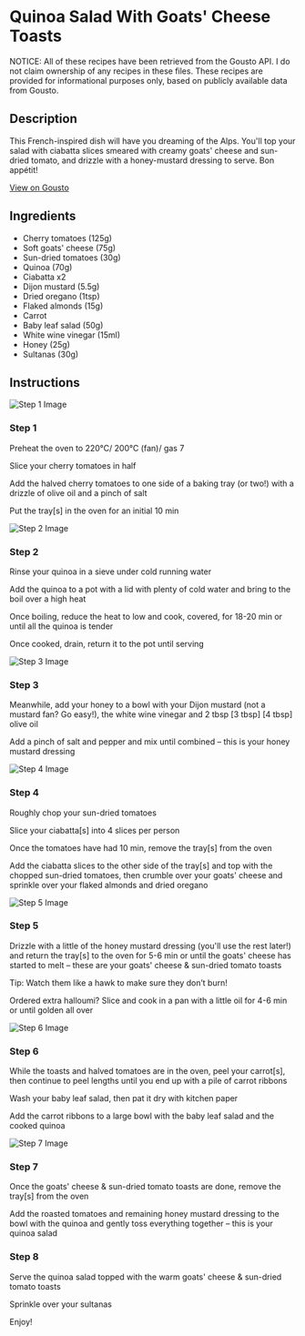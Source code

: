 # Quinoa Salad With Goats' Cheese Toasts

NOTICE: All of these recipes have been retrieved from the Gousto API. I do not claim ownership of any recipes in these files. These recipes are provided for informational purposes only, based on publicly available data from Gousto.

## Description

This French-inspired dish will have you dreaming of the Alps. You'll top your salad with ciabatta slices smeared with creamy goats' cheese and sun-dried tomato, and drizzle with a honey-mustard dressing to serve. Bon appétit!

[View on Gousto](https://www.gousto.co.uk/recipes/cookbook/warm-goats-cheese-sun-dried-tomato-salad)

## Ingredients

- Cherry tomatoes (125g)
- Soft goats' cheese (75g)
- Sun-dried tomatoes (30g)
- Quinoa (70g)
- Ciabatta x2
- Dijon mustard (5.5g)
- Dried oregano (1tsp)
- Flaked almonds (15g)
- Carrot
- Baby leaf salad (50g)
- White wine vinegar (15ml)
- Honey (25g)
- Sultanas (30g)

## Instructions

![Step 1 Image](https://production-media.gousto.co.uk/cms/recipe-step-image/step-1-1609258621320-x200.jpg)

### Step 1

Preheat the oven to 220°C/ 200°C (fan)/ gas 7

Slice your cherry tomatoes in half

Add the halved cherry tomatoes to one side of a baking tray (or two!) with a drizzle of olive oil and a pinch of salt

Put the tray[s] in the oven for an initial 10 min

![Step 2 Image](https://production-media.gousto.co.uk/cms/recipe-step-image/Cracked-freekeh-1641370156450-x200.jpg)

### Step 2

Rinse your quinoa in a sieve under cold running water

Add the quinoa to a pot with a lid with plenty of cold water and bring to the boil over a high heat

Once boiling, reduce the heat to low and cook, covered, for 18-20 min or until all the quinoa is tender

Once cooked, drain, return it to the pot until serving

![Step 3 Image](https://production-media.gousto.co.uk/cms/recipe-step-image/step-3-1609258653798-x200.jpg)

### Step 3

Meanwhile, add your honey to a bowl with your Dijon mustard (not a mustard fan? Go easy!), the white wine vinegar and 2 tbsp<span class="text-purple"> [3 tbsp] </span><span class="text-danger">[4 tbsp] </span>olive oil

Add a pinch of salt and pepper and mix until combined – this is your honey mustard dressing

![Step 4 Image](https://production-media.gousto.co.uk/cms/recipe-step-image/step-4-1609258661641-x200.jpg)

### Step 4

Roughly chop your sun-dried tomatoes

Slice your ciabatta[s] into 4 slices per person

Once the tomatoes have had 10 min, remove the tray[s] from the oven

Add the ciabatta slices to the other side of the tray[s] and top with the chopped sun-dried tomatoes, then crumble over your goats' cheese and sprinkle over your flaked almonds and dried oregano

![Step 5 Image](https://production-media.gousto.co.uk/cms/recipe-step-image/step-5-1609258677627-x200.jpg)

### Step 5

Drizzle with a little of the honey mustard dressing (you'll use the rest later!) and return the tray[s] to the oven for 5-6 min or until the goats' cheese has started to melt – these are your goats' cheese & sun-dried tomato toasts

Tip: Watch them like a hawk to make sure they don’t burn!

<span class="text-danger">Ordered extra halloumi? Slice and cook in a pan with a little oil for 4-6 min or until golden all over</span>

![Step 6 Image](https://production-media.gousto.co.uk/cms/recipe-step-image/step-6-1609258730619-x200.jpg)

### Step 6

While the toasts and halved tomatoes are in the oven, peel your carrot[s], then continue to peel lengths until you end up with a pile of carrot ribbons

Wash your baby leaf salad, then pat it dry with kitchen paper

Add the carrot ribbons to a large bowl with the baby leaf salad and the cooked quinoa

![Step 7 Image](https://production-media.gousto.co.uk/cms/recipe-step-image/step-7-1609258736935-x200.jpg)

### Step 7

Once the goats' cheese & sun-dried tomato toasts are done, remove the tray[s] from the oven

Add the roasted tomatoes and remaining honey mustard dressing to the bowl with the quinoa and gently toss everything together – this is your quinoa salad

### Step 8

Serve the quinoa salad topped with the warm goats' cheese & sun-dried tomato toasts

Sprinkle over your sultanas

Enjoy!


